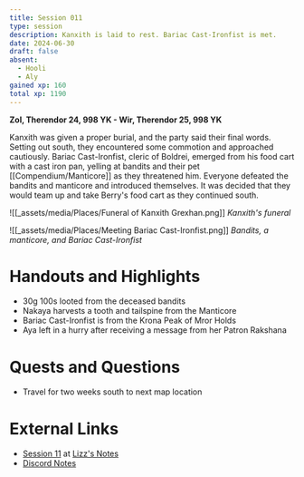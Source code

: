 ```yaml
---
title: Session 011
type: session
description: Kanxith is laid to rest. Bariac Cast-Ironfist is met.
date: 2024-06-30
draft: false
absent:
  - Hooli
  - Aly
gained xp: 160
total xp: 1190
---
```

**Zol, Therendor 24, 998 YK - Wir, Therendor 25, 998 YK**

Kanxith was given a proper burial, and the party said their final words. Setting out south, they encountered some commotion and approached cautiously. Bariac Cast-Ironfist, cleric of Boldrei, emerged from his food cart with a cast iron pan, yelling at bandits and their pet [[Compendium/Manticore]] as they threatened him. Everyone defeated the bandits and manticore and introduced themselves. It was decided that they would team up and take Berry's food cart as they continued south.

![[_assets/media/Places/Funeral of Kanxith Grexhan.png]]
*Kanxith's funeral*

![[_assets/media/Places/Meeting Bariac Cast-Ironfist.png]]
*Bandits, a manticore, and Bariac Cast-Ironfist*
# Handouts and Highlights
- 30g 100s looted from the deceased bandits  
- Nakaya harvests a tooth and tailspine from the Manticore  
- Bariac Cast-Ironfist is from the Krona Peak of Mror Holds  
- Aya left in a hurry after receiving a message from her Patron Rakshana
# Quests and Questions
- Travel for two weeks south to next map location
# External Links
- [Session 11](https://docs.google.com/document/d/1J33aBWlHE9Q3B2MMNnUZiaMUoW-X7qpKUtETTQmvalc/edit#heading=h.lx72bcwaqjl7) at [Lizz's Notes](https://docs.google.com/document/d/1J33aBWlHE9Q3B2MMNnUZiaMUoW-X7qpKUtETTQmvalc/edit)
- [Discord Notes](https://discord.com/channels/283480767844057088/1208993465531105380/1257110841573118063)